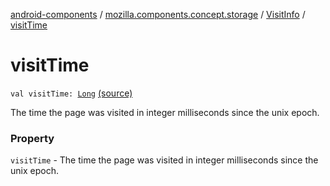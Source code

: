 [android-components](../../index.md) / [mozilla.components.concept.storage](../index.md) / [VisitInfo](index.md) / [visitTime](./visit-time.md)

# visitTime

`val visitTime: `[`Long`](https://kotlinlang.org/api/latest/jvm/stdlib/kotlin/-long/index.html) [(source)](https://github.com/mozilla-mobile/android-components/blob/master/components/concept/storage/src/main/java/mozilla/components/concept/storage/HistoryStorage.kt#L115)

The time the page was visited in integer milliseconds since the unix epoch.

### Property

`visitTime` - The time the page was visited in integer milliseconds since the unix epoch.